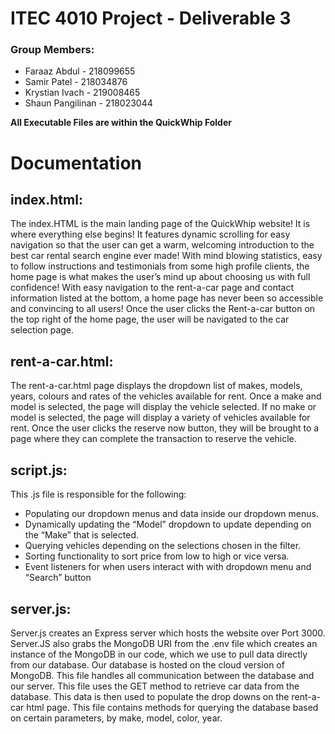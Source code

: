 # ITEC 4010 Project - Deliverable 3
### Group Members: 
- Faraaz Abdul - 218099655
- Samir Patel - 218034876
- Krystian Ivach - 219008465
- Shaun Pangilinan - 218023044

**All Executable Files are within the QuickWhip Folder**
# Documentation
## **index.html:**

The index.HTML is the main landing page of the QuickWhip website! It is where everything else begins! It features dynamic scrolling for easy navigation so that the user can get a warm, welcoming introduction to the best car rental search engine ever made! With mind blowing statistics, easy to follow instructions and testimonials from some high profile clients, the home page is what makes the user’s mind up about choosing us with full confidence! With easy navigation to the rent-a-car page and contact information listed at the bottom, a home page has never been so accessible and convincing to all users! Once the user clicks the Rent-a-car button on the top right of the home page, the user will be navigated to the car selection page. 


## **rent-a-car.html:**

The rent-a-car.html page displays the dropdown list of makes, models, years, colours and rates of the vehicles available for rent. Once a make and model is selected, the page will display the vehicle selected. If no make or model is selected, the page will display a variety of vehicles available for rent. Once the user clicks the reserve now button, they will be brought to a page where they can complete the transaction to reserve the vehicle. 


## **script.js:**

This .js file is responsible for the following:
- Populating our dropdown menus and data inside our dropdown menus.
- Dynamically updating the “Model” dropdown to update depending on the “Make” that is selected.
- Querying vehicles depending on the selections chosen in the filter.
- Sorting functionality to sort price from low to high or vice versa.
- Event listeners for when users interact with with dropdown menu and “Search” button

## **server.js:**

Server.js creates an Express server which hosts the website over Port 3000. Server.JS also grabs the MongoDB URI from the .env file which creates an instance of the MongoDB in our code, which we use to pull data directly from our database. Our database is hosted on the cloud version of MongoDB. This file handles all communication between the database and our server. This file uses the GET method to retrieve car data from the database. This data is then used to populate the drop downs on the rent-a-car html page. This file contains methods for querying the database based on certain parameters, by make, model, color, year. 
